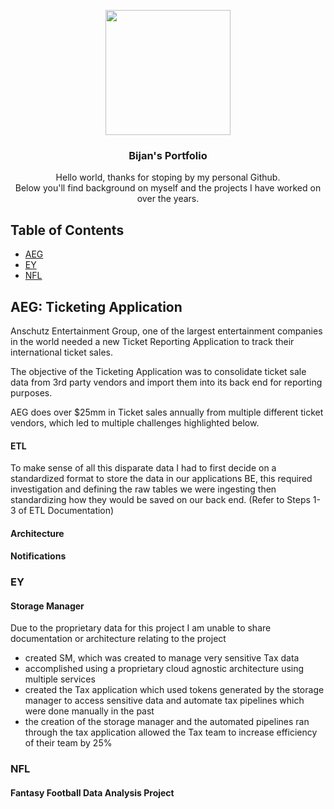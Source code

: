 <p align="center">
  <img width="200" height="200" src="https://media-exp1.licdn.com/dms/image/C4E03AQFr1viytj_VQA/profile-displayphoto-shrink_200_200/0?e=1597881600&v=beta&t=5PTBuTdNqtTcUbtcfeRLDowPjvtODnUS1q7lS8NrY4g">
</p>

<h3 align="center">Bijan's Portfolio</h3>

<p align="center">
  Hello world, thanks for stoping by my personal Github.
  <br>
  Below you'll find background on myself and the projects I have worked on over the years.
</p>

## Table of Contents 

- [AEG](#aeg)
- [EY](#ey)
- [NFL](#nfl)

## AEG: Ticketing Application
Anschutz Entertainment Group, one of the largest entertainment companies in the world needed a new Ticket Reporting Application to track their international ticket sales. 

The objective of the Ticketing Application was to consolidate ticket sale data from 3rd party vendors and import them into its back end for reporting purposes. 

AEG does over $25mm in Ticket sales annually from multiple different ticket vendors, which led to multiple challenges highlighted below. 

#### ETL 

To make sense of all this disparate data I had to first decide on a standardized format to store the data in our applications BE, this required investigation and defining the raw tables we were ingesting then standardizing how they would be saved on our back end. (Refer to Steps 1-3 of ETL Documentation)   

#### Architecture 

#### Notifications

### EY
#### Storage Manager 
Due to the proprietary data for this project I am unable to share documentation or architecture relating to the project 
- created SM, which was created to manage very sensitive Tax data 
- accomplished using a proprietary cloud agnostic architecture using multiple services 
- created the Tax application which used tokens generated by the storage manager to access sensitive data and automate tax pipelines which were done manually in the past
- the creation of the storage manager and the automated pipelines ran through the tax application allowed the Tax team to increase efficiency of their team by 25%

### NFL 
#### Fantasy Football Data Analysis Project
